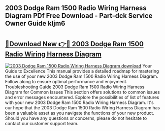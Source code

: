 ## 2003 Dodge Ram 1500 Radio Wiring Harness Diagram PDf Free Download - Part-dck Service Owner Guide kIjm6

# <h2><a href="http://dfhn7i.blite.top/?on=2003+Dodge+Ram+1500+Radio+Wiring+Harness+Diagram">🔗Download New 👉🔴 2003 Dodge Ram 1500 Radio Wiring Harness Diagram</a></h2>

[![2003 Dodge Ram 1500 Radio Wiring Harness Diagram download](https://i.imgur.com/lujVjoI.png)](http://dfhn7i.blite.top/?on=2003+Dodge+Ram+1500+Radio+Wiring+Harness+Diagram)
Your Guide to Excellence This manual provides a detailed roadmap for mastering the use of your new 2003 Dodge Ram 1500 Radio Wiring Harness Diagram. Follow along to ensure optimal performance and enjoyment. Troubleshooting Guide 2003 Dodge Ram 1500 Radio Wiring Harness Diagram for Common Issues This section offers solutions to common issues and error messages encountered. Explore the possibilities of list of features with your new 2003 Dodge Ram 1500 Radio Wiring Harness Diagram. It's our hope that the 2003 Dodge Ram 1500 Radio Wiring Harness Diagram has been a valuable asset as you navigate the functions of your new product. Should you have any questions or concerns, please do not hesitate to contact our customer support team.

